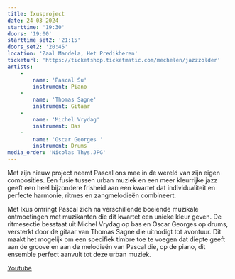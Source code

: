 ```yaml
---
title: Ixusproject
date: 24-03-2024
starttime: '19:30'
doors: '19:00'
starttime_set2: '21:15'
doors_set2: '20:45'
location: 'Zaal Mandela, Het Predikheren'
ticketurl: 'https://ticketshop.ticketmatic.com/mechelen/jazzzolder'
artists:
    -
        name: 'Pascal Su'
        instrument: Piano
    -
        name: 'Thomas Sagne'
        instrument: Gitaar
    -
        name: 'Michel Vrydag'
        instrument: Bas
    -
        name: 'Oscar Georges '
        instrument: Drums
media_order: 'Nicolas Thys.JPG'
---
```


Met zijn nieuw project neemt Pascal ons mee in de wereld van zijn eigen composities. Een fusie tussen urban muziek en een meer kleurrijke jazz geeft een heel bijzondere frisheid aan een kwartet dat individualiteit en perfecte harmonie, ritmes en zangmelodieën combineert.

Met Ixus omringt Pascal zich na verschillende boeiende muzikale ontmoetingen met muzikanten die dit kwartet een unieke kleur geven. De ritmesectie besstaat uit Michel Vrydag op bas en Oscar Georges op drums, versterkt door de gitaar van Thomas Sagne die uitnodigt tot avontuur. Dit maakt het mogelijk om een specifiek timbre toe te voegen dat diepte geeft aan de groove en aan de melodieën van Pascal die, op de piano, dit ensemble perfect aanvult tot deze urban muziek. 

[Youtube](https://www.youtube.com/watch?v=3lPwozY-rC8)